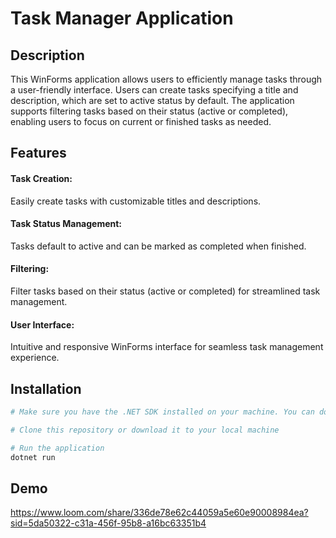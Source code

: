 # Task Manager Application

## Description

This WinForms application allows users to efficiently manage tasks through a user-friendly interface. Users can create tasks specifying a title and description, which are set to active status by default. The application supports filtering tasks based on their status (active or completed), enabling users to focus on current or finished tasks as needed.

## Features

#### Task Creation:
Easily create tasks with customizable titles and descriptions.

#### Task Status Management: 
Tasks default to active and can be marked as completed when finished.

#### Filtering:
Filter tasks based on their status (active or completed) for streamlined task management.

#### User Interface:
Intuitive and responsive WinForms interface for seamless task management experience.

## Installation


```python
# Make sure you have the .NET SDK installed on your machine. You can download it from the [official .NET page](https://dotnet.microsoft.com/download).

# Clone this repository or download it to your local machine

# Run the application
dotnet run

```


## Demo



https://www.loom.com/share/336de78e62c44059a5e60e90008984ea?sid=5da50322-c31a-456f-95b8-a16bc63351b4

